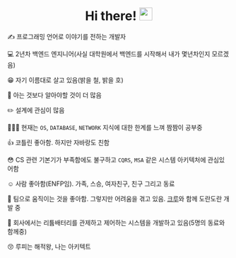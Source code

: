 <h1 align="center"> Hi there! <img src="https://media.giphy.com/media/hvRJCLFzcasrR4ia7z/giphy.gif" width="29px"></h1>

✍️ 프로그래밍 언어로 이야기를 전하는 개발자

💻 2년차 백엔드 엔지니어(사실 대학원에서 백엔드를 시작해서 내가 몇년차인지 모르겠음)

😁 자기 이름대로 살고 있음(밝을 철, 밝을 호)

🌱 아는 것보다 알아야할 것이 더 많음

✏️ 설계에 관심이 많음

🏋🏿‍♀️ 현재는 `OS`, `DATABASE`, `NETWORK` 지식에 대한 한계를 느껴 짬짬이 공부중

👍 코틀린 좋아함. 하지만 자바랑도 친함

😳 CS 관련 기본기가 부족함에도 불구하고 `CQRS`, `MSA` 같은 시스템 아키텍처에 관심있어함

☺️ 사람 좋아함(ENFP임). 가족, 스승, 여자친구, 친구 그리고 동료

🐒 팀으로 움직이는 것을 좋아함. 그렇지만 어려움을 겪고 있음. [크루](https://github.com/develop-playground)와 함께 도란도란 개발 중

👊 회사에서는 리튬배터리를 관제하고 제어하는 시스템을 개발하고 있음(5명의 동료와 함께중)

😚 루피는 해적왕, 나는 아키텍트
